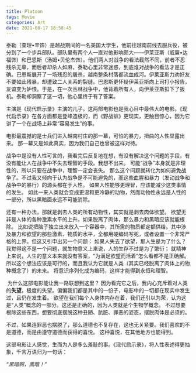 ```yaml
---
title: Platoon
tags: Movie
categories: Art
date: 2021-08-17 18:58:45
---
```



泰勒（查理•辛饰）是越战期间的一名美国大学生，他前往越南前线去服兵役，被分到了一个步兵部队。部队里有两个人一直对他影响颇大——伊莱亚斯（威廉•达福饰）和巴恩斯（汤姆•贝伦杰饰）。他们两人对战争的看法截然不同，前者不忍残杀无辜，而后者却杀人如麻，泰勒心里非常迷惑，到底谁对战争的看法才是正确。巴恩斯展开了一场残忍的屠杀，越南整条村落都流血成河。伊莱亚斯力劝好友不要如此残暴，却遭致二人关系的裂缝。巴恩斯更怀疑伊莱亚斯向上司打小报告，友谊变为妒恨。于是，在一次丛林战争中，他背着所有人，向伊莱亚斯扣下了扳机。泰勒却洞察了这一切，他心里终于有了答案。

<!--more-->

主演是《现代启示录》主演的儿子。这两部电影也是我心目中最伟大的电影。《现代启示录》在各方面都是登峰造极的，而《野战排》更现实，更触目惊心，因为它讲了一个在战场上非常“容易发生”的事。

电影最震撼的是士兵们进入越南村庄的那一幕，可怕的暴力，扭曲的人性显露出来。 那一幕又是如此真实，因为我们自己也曾被这样对待。

战争中是没有人性可言的，我看完后反复地在想，有没有解决这个问题的手段，有没有能让人在战争中不失去理智的手段。我想不出来。 可能“战争”本身就是非理性的，所以只要在战争中，理智一定会丧失。 那么这个问题就转化为如何避免战争了。不过我又倾向于认为战争是不可能避免的，而这些血腥和暴力（发动战争和战争中的暴行）的源头都在于人性。 如果人性能够更理智，应该能减少这类事情的发生。 如此一来人类就会变成更温和更冷静的动物，然而动物性永远是人性的一部分，所以黑暗面永远不可能消除。

还有一种办法，那就是剥去人类的所有动物性，其实就是剥去肉体欲望。 欲望无非是人体的各种激素水平的上升。如果脱离了肉体，那么暴力和黑暗应该就能根除。 比如说把脑子独立出来放入一个容器中，其所需的物质都定额供给。其中涉及暴力和欲望的那些激素、物质的水平，全都用硬编码写死，或者设置一个非常严格的上界。但这又引申出另一个问题： 如果人失去了欲望，那人生是为了什么？ 我觉得这不是一个问题，就生物意义上来说，人的生存不过是为了繁衍； 就精神上来说，人生的意义本来就没有答案，“为满足欲望而活着”怎么看都不是正确解。所以这个想法应该是可行的，而且我认为它就是人类（其实已经脱离了肉体上的物种概念了）的未来。 将意识序列化成为编码，这样才能得到永恒和理智。

​	为什么这部电影能让我一路联想到这里？ 因为看完它之后，我内心充斥着对人类的**失望**，极度的失望。偏偏我们都是其中的一份子，电影中的一切都在现实中发生过，且仍在发生着。 欲望在我们每个人身体内存在着，我们还引以为荣，认为这是“人类”概念的一部分。这还是正确的，因为人类就是个生物学概念。 不过想要根除这些东西，想要彻底摆脱这种丑陋、肮脏、罪恶的姿态，摆脱肉体是必须的。

不过，如果连罪恶也摆脱了，那么道德也不复存在，这也无关紧要。我们喜欢的不是道德，而是由遵守道德而获得的喜悦。 这种喜悦，在其他地方也能得到。

这部电影让人感觉，生而为人是多么羞耻的事。《现代启示录》，将人性表述得更抽象，千言万语归为一句话：

*“黑暗啊，黑暗！”*

